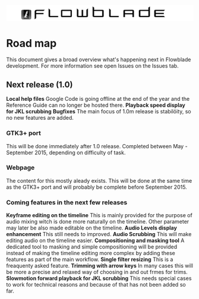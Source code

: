 ![Flowblade](flowblade-trunk/Flowblade/res/img/header_text.png "Flowblade")



# Road map
This document gives a broad overview what's happening next in Flowblade development. For more information see open Issues on the Issues tab.

## Next release (1.0)
**Local help files** Google Code is going offline at the end of the year and the Reference Guide can no longer be hosted there.
**Playback speed display for JKL scrubbing** 
**Bugfixes** The main focus of 1.0m release is stabilöity, so no new features are added.

### GTK3+ port
This will be done immediately after 1.0 release. Completed between May - September 2015, depending on difficulty of task.

### Webpage
 The content for this mostly aleady exists. This will be done at the same time as the GTK3+ port and will probably be complete before  September 2015.

### Coming features in the next few releases
**Keyframe editing on the timeline** This is mainly provided for the purpose of audio mixing witch is done more naturally on the timeline. Other parameter may later be also made editable on the timeline.
**Audio Levels display enhancement** This still needs to improved.
**Audio Scrubbing** This will make editing audio on the timeline easier.
**Compositioning and masking tool** A dedicated tool to masking and simple compositioning will be provided instead of making the timeline editing more complex by adding these features as part of the main workflow.
**Single filter resizing** This is a freaquenty asked feature.
**Trimming with arrow keys** In many cases this will be more a precise and relaxed way of choosing in and out frmes for trims.
**Slowmotion forward playback for JKL scrubbing** This needs special cases to work for technical reasons and because of that has not been added so far.

